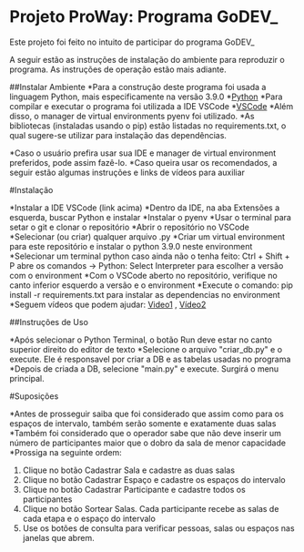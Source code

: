 # Projeto ProWay: Programa GoDEV_

Este projeto foi feito no intuito de participar do programa GoDEV_

A seguir estão as instruções de instalação do ambiente para
reproduzir o programa.
As instruções de operação estão mais adiante.

##Instalar Ambiente
*Para a construção deste programa foi usada a linguagem Python,
mais especificamente na versão 3.9.0
*[Python](https://www.python.org/)
*Para compilar e executar o programa foi utilizada a IDE VSCode
*[VSCode](https://code.visualstudio.com/download)
*Além disso, o manager de virtual environments pyenv foi utilizado.
*As bibliotecas (instaladas usando o pip) estão listadas no requirements.txt,
o qual sugere-se utilizar para instalação das dependências.

*Caso o usuário prefira usar sua IDE e manager de virtual environment preferidos, pode assim fazê-lo.
*Caso queira usar os recomendados, a seguir estão algumas instruções e links de vídeos para auxiliar

#Instalação

*Instalar a IDE VSCode (link acima)
*Dentro da IDE, na aba Extensões a esquerda, buscar Python e instalar
*Instalar o pyenv
*Usar o terminal para setar o git e clonar o repositório
*Abrir o repositório no VSCode
*Selecionar (ou criar) qualquer arquivo .py
*Criar um virtual environment para este repositório e instalar o python 3.9.0 neste environment
*Selecionar um terminal python caso ainda não o tenha feito: Ctrl + Shift + P abre os comandos -> Python: Select Interpreter para escolher a versão com o environment
*Com o VSCode aberto no repositório, verifique no canto inferior esquerdo a versão e o environment
*Execute o comando: pip install -r requirements.txt    para instalar as dependencias no environment
*Seguem vídeos que podem ajudar: [Video1](https://www.youtube.com/watch?v=f9sD1DpnhuI) , [Vídeo2](https://www.youtube.com/watch?v=fv8YxO3AJqg)


##Instruções de Uso

*Após selecionar o Python Terminal, o botão Run deve estar no canto superior direito do editor de texto
*Selecione o arquivo "criar_db.py" e o execute. Ele é responsavel por criar a DB e as tabelas usadas no programa
*Depois de criada a DB, selecione "main.py" e execute. Surgirá o menu principal.

#Suposições

*Antes de prosseguir saiba que foi considerado que assim como para os espaços de intervalo, também serão somente e exatamente duas salas
*Também foi considerado que o operador sabe que não deve inserir um número de participantes maior que o dobro da sala de menor capacidade
*Prossiga na seguinte ordem:
1. Clique no botão Cadastrar Sala e cadastre as duas salas
2. Clique no botão Cadastrar Espaço e cadastre os espaços do intervalo
3. Clique no botão Cadastrar Participante e cadastre todos os participantes
4. Clique no botão Sortear Salas. Cada participante recebe as salas de cada etapa e o espaço do intervalo
5. Use os botões de consulta para verificar pessoas, salas ou espaços nas janelas que abrem.
